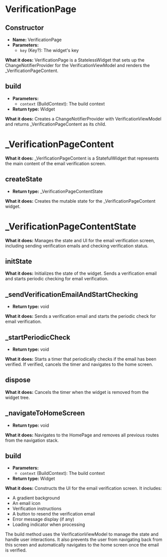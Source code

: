 

# **VerificationPage**

## **Constructor**
- **Name:** VerificationPage
- **Parameters:**
  - `key` (Key?): The widget's key

**What it does:**
VerificationPage is a StatelessWidget that sets up the ChangeNotifierProvider for the VerificationViewModel and renders the _VerificationPageContent.

## **build**
- **Parameters:**
  - `context` (BuildContext): The build context
- **Return type:** Widget

**What it does:**
Creates a ChangeNotifierProvider with VerificationViewModel and returns _VerificationPageContent as its child.

# **_VerificationPageContent**

**What it does:**
_VerificationPageContent is a StatefulWidget that represents the main content of the email verification screen.

## **createState**
- **Return type:** _VerificationPageContentState

**What it does:**
Creates the mutable state for the _VerificationPageContent widget.

# **_VerificationPageContentState**

**What it does:**
Manages the state and UI for the email verification screen, including sending verification emails and checking verification status.

## **initState**
**What it does:**
Initializes the state of the widget. Sends a verification email and starts periodic checking for email verification.

## **_sendVerificationEmailAndStartChecking**
- **Return type:** void

**What it does:**
Sends a verification email and starts the periodic check for email verification.

## **_startPeriodicCheck**
- **Return type:** void

**What it does:**
Starts a timer that periodically checks if the email has been verified. If verified, cancels the timer and navigates to the home screen.

## **dispose**
**What it does:**
Cancels the timer when the widget is removed from the widget tree.

## **_navigateToHomeScreen**
- **Return type:** void

**What it does:**
Navigates to the HomePage and removes all previous routes from the navigation stack.

## **build**
- **Parameters:**
  - `context` (BuildContext): The build context
- **Return type:** Widget

**What it does:**
Constructs the UI for the email verification screen. It includes:
- A gradient background
- An email icon
- Verification instructions
- A button to resend the verification email
- Error message display (if any)
- Loading indicator when processing

The build method uses the VerificationViewModel to manage the state and handle user interactions. It also prevents the user from navigating back from this screen and automatically navigates to the home screen once the email is verified.